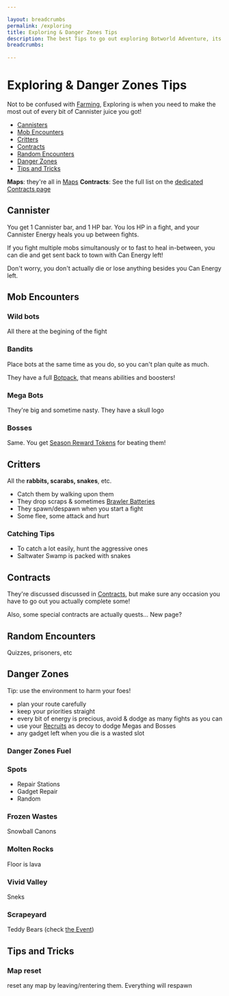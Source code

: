```yaml
---

layout: breadcrumbs
permalink: /exploring
title: Exploring & Danger Zones Tips
description: The best Tips to go out exploring Botworld Adventure, its wilderness and Danger Zones - Everything there is to know about it on the Botworld Community Wiki!
breadcrumbs:
  
---
```



# Exploring & Danger Zones Tips



<div markdown="1" class=" ghcms ghcms-intro">

Not to be confused with [Farming](/farming), Exploring is when you need to make the most out of every bit of Cannister juice you got!

</div>


<ul class="page-toc toc-block-list links">
  <li class="toc-block-entry" ><a href="#cannisters">Cannisters</a></li>
  <li class="toc-block-entry" ><a href="#mob-encounters">Mob Encounters</a></li>
  <li class="toc-block-entry" ><a href="#critters">Critters</a></li>
  <li class="toc-block-entry" ><a href="#contracts">Contracts</a></li>
  <li class="toc-block-entry" ><a href="#random-encounters">Random Encounters</a></li>
  <li class="toc-block-entry" ><a href="#danger-zones">Danger Zones</a></li>
  <li class="toc-block-entry" ><a href="#tips-and-tricks">Tips and Tricks</a></li>
</ul>

**Maps**: they're all in [Maps](/maps)
**Contracts**: See the full list on the [dedicated Contracts page](/contracts)

<div markdown="1" class=" ghcms ghcms-cannister">

## Cannister

You get 1 Cannister bar, and 1 HP bar. You los HP in a fight, and your Cannister Energy heals you up between fights.

If you fight multiple mobs simultanously or to fast to heal in-between, you can die and get sent back to town with Can Energy left!

Don't worry, you don't actually die or lose anything besides you Can Energy left.


</div>

## Mob Encounters

<div markdown="1" class=" ghcms ghcms-mobs">

### Wild bots

All there at the begining of the fight


### Bandits

Place bots at the same time as you do, so you can't plan quite as much.

They have a full [Botpack](/botpack), that means abilities and boosters!

### Mega Bots

They're big and sometime nasty. They have a skull logo

### Bosses

Same. You get [Season Reward Tokens](/seasons) for beating them!


</div>

<div markdown="1" class=" ghcms ghcms-critters">

## Critters

All the **rabbits, scarabs, snakes**, etc.

- Catch them by walking upon them
- They drop scraps & sometimes [Brawler Batteries](/brawler-battery)
- They spawn/despawn when you start a fight
- Some flee, some attack and hurt

### Catching Tips

- To catch a lot easily, hunt the aggressive ones
- Saltwater Swamp is packed with snakes

</div>

<div markdown="1" class=" ghcms ghcms-contracts">

## Contracts

They're discussed discussed in [Contracts](/contracts), but make sure any occasion you have to go out you actually complete some!

Also, some special contracts are actually quests... New page?


</div>

<div markdown="1" class=" ghcms ghcms-encounters">

## Random Encounters

Quizzes, prisoners, etc

</div>


<div markdown="1" class=" ghcms ghcms-dz">

## Danger Zones

Tip: use the environment to harm your foes!

- plan your route carefully
- keep your priorities straight
- every bit of energy is precious, avoid & dodge as many fights as you can
- use your [Recruits](/recruits) as decoy to dodge Megas and Bosses
- any gadget left when you die is a wasted slot

### Danger Zones Fuel

### Spots

- Repair Stations
- Gadget Repair
- Random

### Frozen Wastes

Snowball Canons

### Molten Rocks

Floor is lava

### Vivid Valley

Sneks

### Scrapeyard

Teddy Bears (check [the Event](/news))

</div>


<div markdown="1" class=" ghcms ghcms-tips">

## Tips and Tricks

### Map reset

reset any map by leaving/rentering them. Everything will respawn

</div>
